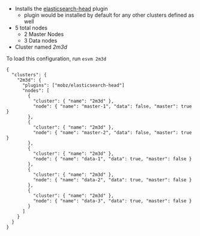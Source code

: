 - Installs the [elasticsearch-head](https://mobz.github.io/elasticsearch-head/) plugin
  - plugin would be installed by default for any other clusters defined as well
- 5 total nodes
  - 2 Master Nodes
  - 3 Data nodes
- Cluster named *2m3d*

To load this configuration, run `esvm 2m3d`

```
{
  "clusters": {
    "2m3d": {
      "plugins": ["mobz/elasticsearch-head"]
      "nodes": [
        {
          "cluster": { "name": "2m3d" },
          "node": { "name": "master-1", "data": false, "master": true }
        },
        {
          "cluster": { "name": "2m3d" },
          "node": { "name": "master-2", "data": false, "master": true }
        },
        {
          "cluster": { "name": "2m3d" },
          "node": { "name": "data-1", "data": true, "master": false }
        },
        {
          "cluster": { "name": "2m3d" },
          "node": { "name": "data-2", "data": true, "master": false }
        },
        {
          "cluster": { "name": "2m3d" },
          "node": { "name": "data-3", "data": true, "master": false }
        }
      ]
    }
  }
}
```
